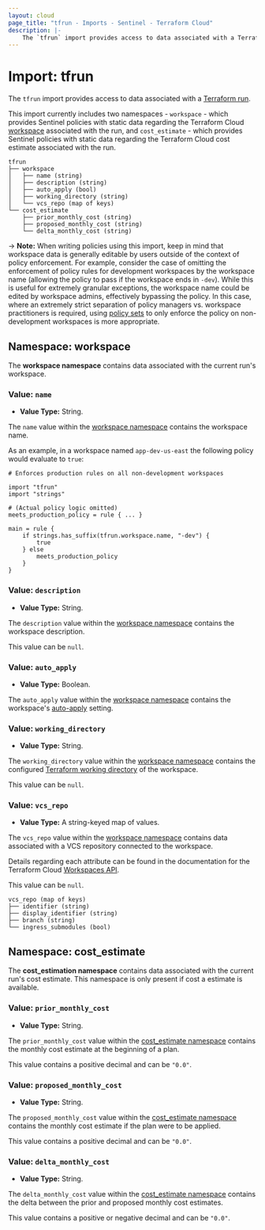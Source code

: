 ```yaml
---
layout: cloud
page_title: "tfrun - Imports - Sentinel - Terraform Cloud"
description: |-
    The `tfrun` import provides access to data associated with a Terraform run.
---
```


# Import: tfrun

The `tfrun` import provides access to data associated with a [Terraform run][run-glossary].

This import currently includes two namespaces - `workspace` - which provides Sentinel policies with
static data regarding the Terraform Cloud [workspace][workspace-glossary] associated with the run,
and `cost_estimate` - which provides Sentinel policies with static data regarding the Terraform Cloud
cost estimate associated with the run.

```
tfrun
├── workspace
│   ├── name (string)
│   ├── description (string)
│   ├── auto_apply (bool)
│   ├── working_directory (string)
│   └── vcs_repo (map of keys)
└── cost_estimate
    ├── prior_monthly_cost (string)
    ├── proposed_monthly_cost (string)
    └── delta_monthly_cost (string)
```

-> **Note:** When writing policies using this import, keep in mind that workspace
data is generally editable by users outside of the context of policy
enforcement. For example, consider the case of omitting the enforcement of
policy rules for development workspaces by the workspace name (allowing the
policy to pass if the workspace ends in `-dev`). While this is useful for
extremely granular exceptions, the workspace name could be edited by
workspace admins, effectively bypassing the policy. In this case, where an
extremely strict separation of policy managers vs. workspace practitioners is
required, using [policy sets](../manage-policies.html)
to only enforce the policy on non-development workspaces is more appropriate.

[run-glossary]: /docs/glossary.html#run
[workspace-glossary]: /docs/glossary.html#workspace

## Namespace: workspace

The **workspace namespace** contains data associated with the current run's workspace.

### Value: `name`

* **Value Type:** String.

The `name` value within the [workspace namespace](#namespace-workspace) contains the workspace name.

As an example, in a workspace named `app-dev-us-east` the following policy would evaluate to `true`:

```
# Enforces production rules on all non-development workspaces

import "tfrun"
import "strings"

# (Actual policy logic omitted)
meets_production_policy = rule { ... }

main = rule {
    if strings.has_suffix(tfrun.workspace.name, "-dev") {
        true
    } else
        meets_production_policy
    }
}
```

### Value: `description`

* **Value Type:** String.

The `description` value within the [workspace namespace](#namespace-workspace) contains the workspace description.

This value can be `null`.

### Value: `auto_apply`

* **Value Type:** Boolean.

The `auto_apply` value within the [workspace namespace](#namespace-workspace)
contains the workspace's [auto-apply](../../workspaces/settings.html#auto-apply-and-manual-apply) setting.

### Value: `working_directory`

* **Value Type:** String.

The `working_directory` value within the [workspace namespace](#namespace-workspace)
contains the configured [Terraform working directory](../../workspaces/settings.html#terraform-working-directory) of the workspace.

This value can be `null`.

### Value: `vcs_repo`

* **Value Type:** A string-keyed map of values.

The `vcs_repo` value within the [workspace namespace](#namespace-workspace)
contains data associated with a VCS repository connected to the workspace.

Details regarding each attribute can be found in the documentation for the Terraform Cloud [Workspaces API](../../api/workspaces.html).

This value can be `null`.

```
vcs_repo (map of keys)
├── identifier (string)
├── display_identifier (string)
├── branch (string)
└── ingress_submodules (bool)
```

## Namespace: cost_estimate

The **cost_estimation namespace** contains data associated with the current run's cost estimate. This
namespace is only present if cost a estimate is available.

### Value: `prior_monthly_cost`

* **Value Type:** String.

The `prior_monthly_cost` value within the [cost_estimate namespace](#namespace-cost_estimate) contains the
monthly cost estimate at the beginning of a plan.

This value contains a positive decimal and can be `"0.0"`.

### Value: `proposed_monthly_cost`

* **Value Type:** String.

The `proposed_monthly_cost` value within the [cost_estimate namespace](#namespace-cost_estimate) contains the
monthly cost estimate if the plan were to be applied.

This value contains a positive decimal and can be `"0.0"`.

### Value: `delta_monthly_cost`

* **Value Type:** String.

The `delta_monthly_cost` value within the [cost_estimate namespace](#namespace-cost_estimate) contains the
delta between the prior and proposed monthly cost estimates.

This value contains a positive or negative decimal and can be `"0.0"`.
